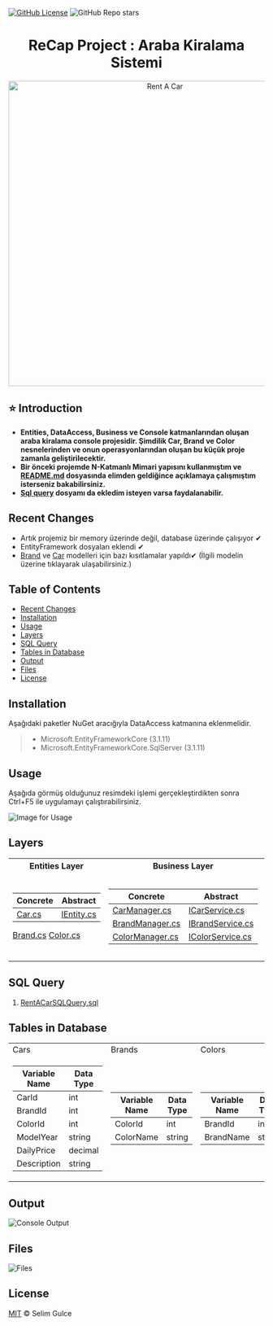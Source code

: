 [![GitHub License](https://img.shields.io/github/license/gulceselim/re-cap-project-with-csharp?color=green)](https://github.com/gulceselim/re-cap-project-with-csharp/blob/main/LICENSE.txt)
![GitHub Repo stars](https://img.shields.io/github/stars/gulceselim/re-cap-project-with-csharp?color=yellow)
<!--![GitHub repo size](https://img.shields.io/github/repo-size/gulceselim/re-cap-project-with-csharp)-->

<h1 align="center">ReCap Project : Araba Kiralama Sistemi</h1> 

<p align="center">
  <img src="https://user-images.githubusercontent.com/43720773/106998466-9d31b280-6795-11eb-8e5b-16e0b78a99bc.PNG" width="600" alt="Rent A Car">
</p>

## ⭐ Introduction 
- **Entities, DataAccess, Business ve Console katmanlarından oluşan araba kiralama console projesidir. Şimdilik Car, Brand ve Color nesnelerinden ve onun operasyonlarından oluşan bu küçük proje zamanla geliştirilecektir.**
- **Bir önceki projemde N-Katmanlı Mimari yapısını kullanmıştım ve [README.md](https://github.com/gulceselim/ReCapDemo/blob/master/README.md) dosyasında elimden geldiğince açıklamaya çalışmıştım isterseniz bakabilirsiniz.**
- **[Sql query](https://github.com/gulceselim/re-cap-project-with-csharp/blob/main/RentACarSQLQuery.sql) dosyamı da ekledim isteyen varsa faydalanabilir.**


## Recent Changes
- Artık projemiz bir memory üzerinde değil, database üzerinde çalışıyor ✔
- EntityFramework dosyaları eklendi ✔
- [Brand](https://github.com/gulceselim/re-cap-project-with-csharp/blob/main/Business/Concrete/BrandManager.cs) ve [Car](https://github.com/gulceselim/re-cap-project-with-csharp/blob/main/Business/Concrete/CarManager.cs) modelleri için bazı kısıtlamalar yapıldı✔ (İlgili modelin üzerine tıklayarak ulaşabilirsiniz.)


## Table of Contents
- [Recent Changes](#recent-changes)
- [Installation](#installation)
- [Usage](#usage)
- [Layers](#layers)
- [SQL Query](#sql-query)
- [Tables in Database](#tables-in-database)
- [Output](#output)
- [Files](#files)
- [License](#license)

## Installation
Aşağıdaki paketler NuGet aracığıyla DataAccess katmanına eklenmelidir.
> - Microsoft.EntityFrameworkCore (3.1.11)
> - Microsoft.EntityFrameworkCore.SqlServer (3.1.11)

## Usage 
Aşağıda görmüş olduğunuz resimdeki işlemi gerçekleştirdikten sonra Ctrl+F5 ile uygulamayı çalıştırabilirsiniz.

![Image for Usage](https://user-images.githubusercontent.com/43720773/107143179-aa40d400-6944-11eb-9a45-e3f6dcdf6b80.jpg)

## Layers
<table>
  <tr>
    <th>Entities Layer</th>
     <th>Business Layer</th>
     <th>Data Access Layer</th>
     <th>Presentation Layer</th>
  </tr>
  <tr>
    <td>
      
Concrete | Abstract
------------ | -------------
[Car.cs](https://github.com/gulceselim/re-cap-project-with-csharp/blob/main/Entities/Concrete/Car.cs) | [IEntity.cs](https://github.com/gulceselim/re-cap-project-with-csharp/tree/main/Entities/Abstract)
[Brand.cs](https://github.com/gulceselim/re-cap-project-with-csharp/blob/main/Entities/Concrete/Brand.cs)
[Color.cs](https://github.com/gulceselim/re-cap-project-with-csharp/blob/main/Entities/Concrete/Color.cs)

   </td>
    <td>
  
Concrete | Abstract
------------ | -------------
[CarManager.cs](https://github.com/gulceselim/re-cap-project-with-csharp/blob/main/Business/Concrete/CarManager.cs) | [ICarService.cs](https://github.com/gulceselim/re-cap-project-with-csharp/blob/main/Business/Abstract/ICarService.cs)
[BrandManager.cs](https://github.com/gulceselim/re-cap-project-with-csharp/blob/main/Business/Concrete/BrandManager.cs) | [IBrandService.cs](https://github.com/gulceselim/re-cap-project-with-csharp/blob/main/Business/Abstract/IBrandService.cs)
[ColorManager.cs](https://github.com/gulceselim/re-cap-project-with-csharp/blob/main/Business/Concrete/ColorManager.cs) | [IColorService.cs](https://github.com/gulceselim/re-cap-project-with-csharp/blob/main/Business/Abstract/IColorService.cs)

   </td>
    <td>
  
Concrete | Abstract
------------ | -------------
[Repository/EfCarDal.cs](https://github.com/gulceselim/re-cap-project-with-csharp/blob/main/DataAccess/Concrete/EntityFramework/Repository/EfCarDal.cs) | [ICarDal.cs](https://github.com/gulceselim/re-cap-project-with-csharp/blob/main/DataAccess/Abstract/ICarDal.cs)
[Repository/EfBrandDal.cs](https://github.com/gulceselim/re-cap-project-with-csharp/blob/main/DataAccess/Concrete/EntityFramework/Repository/EfBrandDal.cs) | [IBrandDal.cs](https://github.com/gulceselim/re-cap-project-with-csharp/blob/main/DataAccess/Abstract/IBrandDal.cs)
[Repository/EfColorDal.cs](https://github.com/gulceselim/re-cap-project-with-csharp/blob/main/DataAccess/Concrete/EntityFramework/Repository/EfColorDal.cs) | [IColorDal.cs](https://github.com/gulceselim/re-cap-project-with-csharp/blob/main/DataAccess/Abstract/IColorDal.cs)
[Context/RentACarContext.cs](https://github.com/gulceselim/re-cap-project-with-csharp/blob/main/DataAccess/Concrete/EntityFramework/Context/RentACarContext.cs) | [IEntityRepository.cs](https://github.com/gulceselim/re-cap-project-with-csharp/blob/main/DataAccess/Abstract/IEntityRepository.cs)

   </td>
    <td>
  
Concrete | Abstract
------------ | -------------
[Program.cs](https://github.com/gulceselim/re-cap-project-with-csharp/blob/main/ConsoleUI/Program.cs) 
 
   </td>
  </tr>
 </table>


## SQL Query
1. [RentACarSQLQuery.sql](https://github.com/gulceselim/re-cap-project-with-csharp/blob/main/RentACarSQLQuery.sql)

## Tables in Database
<table>
  <tr>
    <td>Cars</td>
     <td>Brands</td>
     <td>Colors</td>
  </tr>
  <tr>
    <td>

Variable Name | Data Type
------------ | -------------
CarId | int
BrandId | int
ColorId | int
ModelYear | string
DailyPrice | decimal
Description | string
   
   </td>
    <td>

Variable Name | Data Type
------------ | -------------
ColorId | int
ColorName | string
   
   </td>
    <td>

Variable Name | Data Type
------------ | -------------
BrandId | int
BrandName | string
   
   </td>
  </tr>
 </table>


## Output
![Console Output](https://user-images.githubusercontent.com/43720773/106929084-fca3aa00-6724-11eb-877c-8f66c0a7f6d9.jpg)

## Files
![Files](https://user-images.githubusercontent.com/43720773/106918756-8bf79000-671a-11eb-9b60-4e20d46ed1d8.jpg)

## License
[MIT](https://github.com/gulceselim/re-cap-project-with-csharp/blob/main/LICENSE.txt) © Selim Gulce
